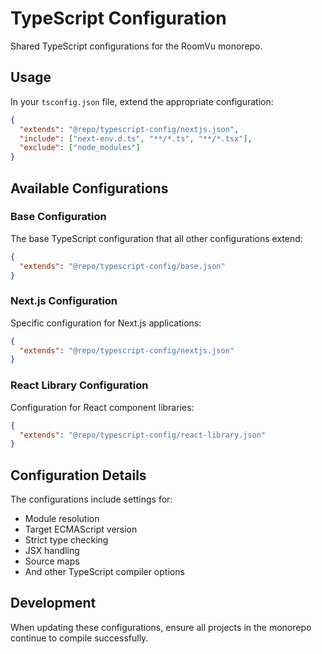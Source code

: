 # TypeScript Configuration

Shared TypeScript configurations for the RoomVu monorepo.

## Usage

In your `tsconfig.json` file, extend the appropriate configuration:

```json
{
  "extends": "@repo/typescript-config/nextjs.json",
  "include": ["next-env.d.ts", "**/*.ts", "**/*.tsx"],
  "exclude": ["node_modules"]
}
```

## Available Configurations

### Base Configuration

The base TypeScript configuration that all other configurations extend:

```json
{
  "extends": "@repo/typescript-config/base.json"
}
```

### Next.js Configuration

Specific configuration for Next.js applications:

```json
{
  "extends": "@repo/typescript-config/nextjs.json"
}
```

### React Library Configuration

Configuration for React component libraries:

```json
{
  "extends": "@repo/typescript-config/react-library.json"
}
```

## Configuration Details

The configurations include settings for:

- Module resolution
- Target ECMAScript version
- Strict type checking
- JSX handling
- Source maps
- And other TypeScript compiler options

## Development

When updating these configurations, ensure all projects in the monorepo continue to compile successfully. 